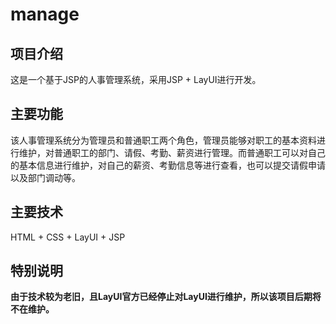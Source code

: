 # manage
## 项目介绍
这是一个基于JSP的人事管理系统，采用JSP + LayUI进行开发。

## 主要功能
该人事管理系统分为管理员和普通职工两个角色，管理员能够对职工的基本资料进行维护，对普通职工的部门、请假、考勤、薪资进行管理。而普通职工可以对自己的基本信息进行维护，对自己的薪资、考勤信息等进行查看，也可以提交请假申请以及部门调动等。

## 主要技术
HTML + CSS + LayUI + JSP 

## 特别说明
**由于技术较为老旧，且LayUI官方已经停止对LayUI进行维护，所以该项目后期将不在维护。**
